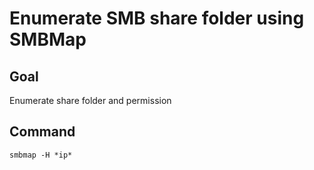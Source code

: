 # Enumerate SMB share folder using SMBMap

## Goal

Enumerate share folder and permission

## Command

```
smbmap -H *ip*
```